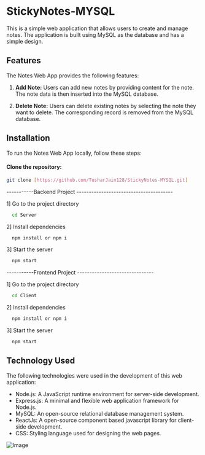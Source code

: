 # StickyNotes-MYSQL

This is a simple web application that allows users to create and manage notes. The application is built using MySQL as the database and has a simple design.

## Features

The Notes Web App provides the following features:

1. **Add Note:** Users can add new notes by providing content for the note. The note data is then inserted into the MySQL database.

2. **Delete Note:** Users can delete existing notes by selecting the note they want to delete. The corresponding record is removed from the MySQL database.

## Installation

To run the Notes Web App locally, follow these steps:

#### Clone the repository:

   ```bash
   git clone [https://github.com/TusharJain128/StickyNotes-MYSQL.git]
  ```

-----------Backend Project ---------------------------------------

1]  Go to the project directory

```bash
  cd Server
```

2] Install dependencies

```bash
  npm install or npm i
```

3] Start the server

```bash
  npm start
```
-----------Frontend Project -------------------------------

1]  Go to the project directory

```bash
  cd Client
```

2] Install dependencies

```bash
  npm install or npm i
```

3] Start the server

```bash
  npm start
```


## Technology Used

The following technologies were used in the development of this web application:

- Node.js: A JavaScript runtime environment for server-side development.
- Express.js: A minimal and flexible web application framework for Node.js.
- MySQL: An open-source relational database management system.
- ReactJs: A open-source component based javascript library for client-side development.
- CSS: Styling language used for designing the web pages.


![Image](https://github.com/TusharJain128/StickyNotes-MYSQL/assets/118379406/d2d288f5-e4e8-4bc8-9c4e-5d50a6fee751)
